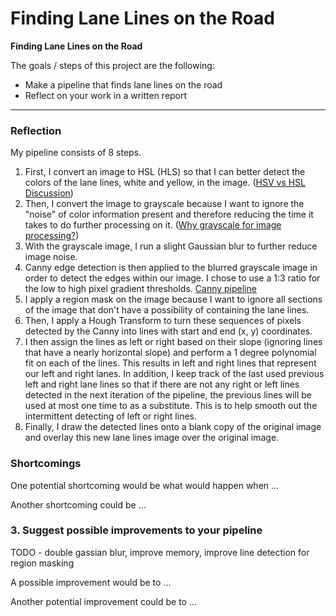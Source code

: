 # **Finding Lane Lines on the Road** 

**Finding Lane Lines on the Road**

The goals / steps of this project are the following:
* Make a pipeline that finds lane lines on the road
* Reflect on your work in a written report

[//]: # (Image References)

[image1]: ./examples/grayscale.jpg "Grayscale"

---

### Reflection

My pipeline consists of 8 steps. 

  1. First, I convert an image to HSL (HLS) so that I can better detect the colors of the lane lines, white and yellow, in the image. ([HSV vs HSL Discussion](https://stackoverflow.com/questions/11396782/is-hsl-superior-over-hsi-and-hsv))
  2. Then, I convert the image to grayscale because I want to ignore the "noise" of color information present and therefore reducing the time it takes to do further processing on it. ([Why grayscale for image processing?](https://stackoverflow.com/questions/12752168/why-we-should-use-gray-scale-for-image-processing))
  3. With the grayscale image, I run a slight Gaussian blur to further reduce image noise.
  4. Canny edge detection is then applied to the blurred grayscale image in order to detect the edges within our image. I chose to use a 1:3 ratio for the low to high pixel gradient thresholds. [Canny pipeline](https://en.wikipedia.org/wiki/Canny_edge_detector#Process_of_Canny_edge_detection_algorithm)
  5. I apply a region mask on the image because I want to ignore all sections of the image that don't have a possibility of containing the lane lines.
  6. Then, I apply a Hough Transform to turn these sequences of pixels detected by the Canny into lines with start and end (x, y) coordinates.
  7. I then assign the lines as left or right based on their slope (ignoring lines that have a nearly horizontal slope) and perform a 1 degree polynomial fit on each of the lines. This results in left and right lines that represent our left and right lanes. In addition, I keep track of the last used previous left and right lane lines so that if there are not any right or left lines detected in the next iteration of the pipeline, the previous lines will be used at most one time to as a substitute. This is to help smooth out the intermittent detecting of left or right lines.
  8. Finally, I draw the detected lines onto a blank copy of the original image and overlay this new lane lines image over the original image.


### Shortcomings

One potential shortcoming would be what would happen when ... 

Another shortcoming could be ...


### 3. Suggest possible improvements to your pipeline

TODO - double gassian blur, improve memory, improve line detection for region masking

A possible improvement would be to ...

Another potential improvement could be to ...

